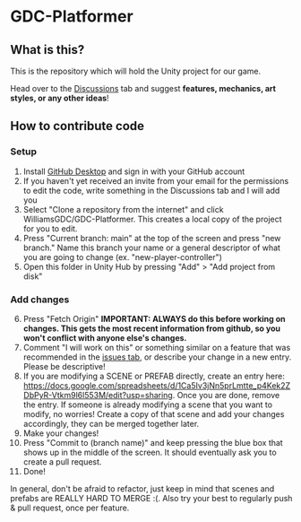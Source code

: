 # GDC-Platformer

## What is this?
This is the repository which will hold the Unity project for our game. 

Head over to the [Discussions](https://github.com/WilliamsGDC/GDC-Platformer/discussions) tab and suggest **features, mechanics, art styles, or any other ideas**!

## How to contribute code
### Setup
1. Install [GitHub Desktop](https://desktop.github.com/download/) and sign in with your GitHub account
2. If you haven't yet received an invite from your email for the permissions to edit the code, write something in the Discussions tab and I will add you
3. Select "Clone a repository from the internet" and click WilliamsGDC/GDC-Platformer. This creates a local copy of the project for you to edit.
4. Press "Current branch: main" at the top of the screen and press "new branch." Name this branch your name or a general descriptor of what you are going to change (ex. "new-player-controller")
5. Open this folder in Unity Hub by pressing "Add" > "Add project from disk"

### Add changes
6. Press "Fetch Origin" **IMPORTANT: ALWAYS do this before working on changes. This gets the most recent information from github, so you won't conflict with anyone else's changes.**
7. Comment "I will work on this" or something similar on a feature that was recommended in the [issues tab](https://github.com/WilliamsGDC/GDC-Platformer/issues), or describe your change in a new entry. Please be descriptive! 
8. If you are modifying a SCENE or PREFAB directly, create an entry here: https://docs.google.com/spreadsheets/d/1Ca5Iv3jNn5prLmtte_p4Kek2ZDbPyR-Vtkm9l6l553M/edit?usp=sharing. Once you are done, remove the entry. If someone is already modifying a scene that you want to modify, no worries! Create a copy of that scene and add your changes accordingly, they can be merged together later.
9. Make your changes!
10. Press "Commit to (branch name)" and keep pressing the blue box that shows up in the middle of the screen. It should eventually ask you to create a pull request.
11. Done!

In general, don't be afraid to refactor, just keep in mind that scenes and prefabs are REALLY HARD TO MERGE :(. Also try your best to regularly push & pull request, once per feature.
